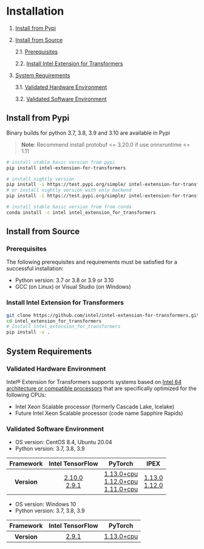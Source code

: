 # Installation

1. [Install from Pypi](#install-from-pypi)

2. [Install from Source](#install-from-source)

    2.1. [Prerequisites](#prerequisites)

    2.2. [Install Intel Extension for Transformers](#install-intel-extension-for-transformers)

3. [System Requirements](#system-requirements)

    3.1. [Validated Hardware Environment](#validated-hardware-environment)

    3.2. [Validated Software Environment](#validated-software-environment)

## Install from Pypi
Binary builds for python 3.7, 3.8, 3.9 and 3.10 are available in Pypi

>**Note**: Recommend install protobuf <= 3.20.0 if use onnxruntime <= 1.11

```Bash
# install stable basic version from pypi
pip install intel-extension-for-transformers
```
```Bash
# install nightly version
pip install -i https://test.pypi.org/simple/ intel-extension-for-transformers
# or install nightly version with only backend
pip install -i https://test.pypi.org/simple/ intel-extension-for-transformers-backend
```
```Bash
# install stable basic version from from conda
conda install -c intel intel_extension_for_transformers
```

## Install from Source

### Prerequisites
The following prerequisites and requirements must be satisfied for a successful installation:
- Python version: 3.7 or 3.8 or 3.9 or 3.10
- GCC (on Linux) or Visual Studio (on Windows)

### Install Intel Extension for Transformers
```Bash
git clone https://github.com/intel/intel-extension-for-transformers.git
cd intel_extension_for_transformers
# Install intel_extension_for_transformers
pip install -v .
```

## System Requirements
### Validated Hardware Environment
Intel® Extension for Transformers supports systems based on [Intel 64 architecture or compatible processors](https://en.wikipedia.org/wiki/X86-64) that are specifically optimized for the following CPUs:

* Intel Xeon Scalable processor (formerly Cascade Lake, Icelake)
* Future Intel Xeon Scalable processor (code name Sapphire Rapids)

### Validated Software Environment

* OS version: CentOS 8.4, Ubuntu 20.04
* Python version: 3.7, 3.8, 3.9  

<table class="docutils">
<thead>
  <tr>
    <th>Framework</th>
    <th>Intel TensorFlow</th>
    <th>PyTorch</th>
    <th>IPEX</th>
  </tr>
</thead>
<tbody>
  <tr align="center">
    <th>Version</th>
    <td class="tg-7zrl"><a href=https://github.com/Intel-tensorflow/tensorflow/tree/v2.10.0>2.10.0</a><br>
    <a href=https://github.com/Intel-tensorflow/tensorflow/tree/v2.9.1>2.9.1</a><br>
    <td class="tg-7zrl"><a href=https://download.pytorch.org/whl/torch_stable.html>1.13.0+cpu</a><br>
    <a href=https://download.pytorch.org/whl/torch_stable.html>1.12.0+cpu</a><br>
    <a href=https://download.pytorch.org/whl/torch_stable.html>1.11.0+cpu</a><br>
    <td class="tg-7zrl"><a href=https://github.com/intel/intel-extension-for-pytorch/tree/1.11.0>1.13.0</a><br>
    <a href=https://github.com/intel/intel-extension-for-pytorch/tree/v1.10.0>1.12.0</a></td>
  </tr>
</tbody>
</table>

* OS version: Windows 10
* Python version: 3.7, 3.8, 3.9  

<table class="docutils">
<thead>
  <tr>
    <th>Framework</th>
    <th>Intel TensorFlow</th>
    <th>PyTorch</th>
  </tr>
</thead>
<tbody>
  <tr align="center">
    <th>Version</th>
    <td><a href=https://github.com/Intel-tensorflow/tensorflow/tree/v2.9.1>2.9.1</a><br>
    <td><a href=https://download.pytorch.org/whl/torch_stable.html>1.13.0+cpu</a><br>
  </tr>
</tbody>
</table>
